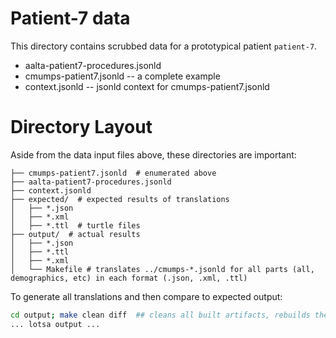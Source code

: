 # Patient-7 data

This directory contains scrubbed data for a prototypical patient `patient-7`.

* aalta-patient7-procedures.jsonld
* cmumps-patient7.jsonld -- a complete example
* context.jsonld -- jsonld context for cmumps-patient7.jsonld


# Directory Layout

Aside from the data input files above, these directories are important:

```.
├── cmumps-patient7.jsonld  # enumerated above
├── aalta-patient7-procedures.jsonld
├── context.jsonld
├── expected/  # expected results of translations
│   ├── *.json
│   ├── *.xml
│   ├── *.ttl  # turtle files
├── output/  # actual results
│   ├── *.json
│   ├── *.ttl
│   ├── *.xml
│   └── Makefile # translates ../cmumps-*.jsonld for all parts (all, demographics, etc) in each format (.json, .xml, .ttl)
```

To generate all translations and then compare to expected output:

```bash
cd output; make clean diff  ## cleans all built artifacts, rebuilds them and compares output to ../expected
... lotsa output ...
```
